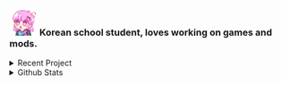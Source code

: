 ### <img src = "mindy2.png" width="50" height="50"> Korean school student, loves working on games and mods.

<details>
  <summary>Recent Project</summary>
  
  [![Readme Card](https://github-readme-stats.vercel.app/api/pin/?username=sk7725&repo=BetaMindy)](https://github.com/sk7725/BetaMindy)
</details>

<details>
  <summary>Github Stats</summary>
  
  ![Github Stats](https://github-readme-stats.vercel.app/api?username=sk7725&count_private=true&show_icons=true&include_all_commits=true&hide_border=true&count_private=true&theme=gotham&title_color=ffaaff&text_color=77ddff)
  ![Top Languages](https://github-readme-stats.vercel.app/api/top-langs/?username=sk7725&show_icons=true&include_all_commits=true&hide_border=true&count_private=true&theme=gotham&langs_count=4&layout=compact&title_color=ffaaff&text_color=77ddff)
</details>
